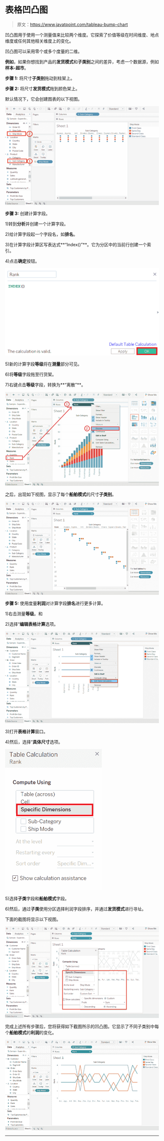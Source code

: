 # 表格凹凸图

> 原文：<https://www.javatpoint.com/tableau-bump-chart>

凹凸图用于使用一个测量值来比较两个维度。它探索了价值等级在时间维度、地点维度或任何其他相关维度上的变化。

凹凸图可以采用零个或多个度量的二维。

**例如**，如果你想找到产品的**发货模式**和**子类别**之间的差异，考虑一个数据源，例如**样本-超市**。

**步骤 1:** 将尺寸**子类别**拖动到柱架上。

**步骤 2:** 将尺寸**发货模式**拖到颜色架上。

默认情况下，它会创建图表的以下视图。

![Tableau Bump Chart](img/6463312814a5cb6824c45914bb13a3ae.png)

**步骤 3:** 创建计算字段。

1)转到**分析**并创建一个计算字段。

2)给计算字段起一个字段名，如**排名**。

3)在计算字段计算区写表达式**“Index()”**。它为分区中的当前行创建一个索引。

4)点击**确定**按钮。

![Tableau Bump Chart](img/db8909619af3758df20acc80beac1dcc.png)

5)新的计算字段**等级**将在**测量**部分可见。

6)将**等级**字段拖至行货架。

7)右键点击**等级**字段，转换为**“离散”**。

![Tableau Bump Chart](img/34a0e4fe92e41713894f254a6688f83c.png)

之后，出现如下视图，显示了每个**船舶模式**的尺寸**子类别**。

![Tableau Bump Chart](img/ad01b0a2433d3eec3efeaa866a537c10.png)

**步骤 5:** 使用度量**利润**对计算字段**排名**进行更多计算。

1)右击测量**等级**。和

2)选择“**编辑表格计算**选项。

![Tableau Bump Chart](img/a6b74ff5295684608e005d37eee9097b.png)

3)打开**表格计算**窗口。

4)然后，选择“**具体尺寸**选项。

![Tableau Bump Chart](img/6daae9c98e6d3552368ab4cbd14bf300.png)

5)选择**子类**字段和**船舶模式**字段。

6)然后，通过**子类**使用分区选择利润字段排序，并通过**发货模式**进行寻址。

下面的截图将显示以下视图。

![Tableau Bump Chart](img/a4149a28885d474feb7a7c763608d5c9.png)

完成上述所有步骤后，您将获得如下截图所示的凹凸图。它显示了不同子类别中每个**船舶模式**的**利润**的变化。

![Tableau Bump Chart](img/125d89c75cf8682b5b65d732917b830f.png)

* * *